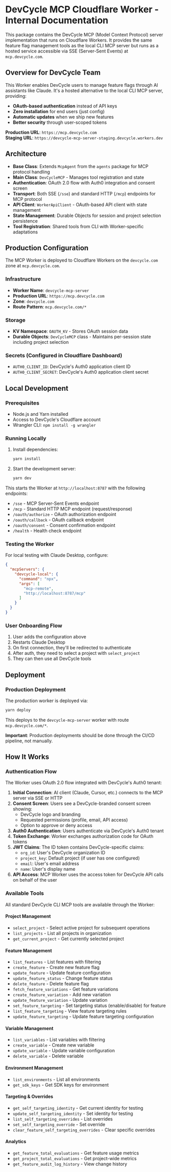 # DevCycle MCP Cloudflare Worker - Internal Documentation

This package contains the DevCycle MCP (Model Context Protocol) server implementation that runs on Cloudflare Workers. It provides the same feature flag management tools as the local CLI MCP server but runs as a hosted service accessible via SSE (Server-Sent Events) at `mcp.devcycle.com`.

## Overview for DevCycle Team

This Worker enables DevCycle users to manage feature flags through AI assistants like Claude. It's a hosted alternative to the local CLI MCP server, providing:

- **OAuth-based authentication** instead of API keys
- **Zero installation** for end users (just config)
- **Automatic updates** when we ship new features
- **Better security** through user-scoped tokens

**Production URL**: `https://mcp.devcycle.com`  
**Staging URL**: `https://devcycle-mcp-server-staging.devcycle.workers.dev`

## Architecture

- **Base Class**: Extends `McpAgent` from the `agents` package for MCP protocol handling
- **Main Class**: `DevCycleMCP` - Manages tool registration and state
- **Authentication**: OAuth 2.0 flow with Auth0 integration and consent screen
- **Transport**: Both SSE (`/sse`) and standard HTTP (`/mcp`) endpoints for MCP protocol  
- **API Client**: `WorkerApiClient` - OAuth-based API client with state management
- **State Management**: Durable Objects for session and project selection persistence
- **Tool Registration**: Shared tools from CLI with Worker-specific adaptations

## Production Configuration

The MCP Worker is deployed to Cloudflare Workers on the `devcycle.com` zone at `mcp.devcycle.com`.

### Infrastructure

- **Worker Name**: `devcycle-mcp-server`
- **Production URL**: `https://mcp.devcycle.com`
- **Zone**: `devcycle.com`
- **Route Pattern**: `mcp.devcycle.com/*`

### Storage

- **KV Namespace**: `OAUTH_KV` - Stores OAuth session data
- **Durable Objects**: `DevCycleMCP` class - Maintains per-session state including project selection

### Secrets (Configured in Cloudflare Dashboard)

- `AUTH0_CLIENT_ID`: DevCycle's Auth0 application client ID
- `AUTH0_CLIENT_SECRET`: DevCycle's Auth0 application client secret

## Local Development

### Prerequisites

- Node.js and Yarn installed
- Access to DevCycle's Cloudflare account
- Wrangler CLI: `npm install -g wrangler`

### Running Locally

1. Install dependencies:

   ```bash
   yarn install
   ```

2. Start the development server:

   ```bash
   yarn dev
   ```

This starts the Worker at `http://localhost:8787` with the following endpoints:

- `/sse` - MCP Server-Sent Events endpoint
- `/mcp` - Standard HTTP MCP endpoint (request/response)
- `/oauth/authorize` - OAuth authorization endpoint  
- `/oauth/callback` - OAuth callback endpoint
- `/oauth/consent` - Consent confirmation endpoint
- `/health` - Health check endpoint

### Testing the Worker

For local testing with Claude Desktop, configure:

```json
{
  "mcpServers": {
    "devcycle-local": {
      "command": "npx",
      "args": [
        "mcp-remote",
        "http://localhost:8787/mcp"
      ]
    }
  }
}
```

### User Onboarding Flow

1. User adds the configuration above
2. Restarts Claude Desktop
3. On first connection, they'll be redirected to authenticate
4. After auth, they need to select a project with `select_project`
5. They can then use all DevCycle tools

## Deployment

### Production Deployment

The production worker is deployed via:

```bash
yarn deploy
```

This deploys to the `devcycle-mcp-server` worker with route `mcp.devcycle.com/*`.

**Important**: Production deployments should be done through the CI/CD pipeline, not manually.

## How It Works

### Authentication Flow

The Worker uses OAuth 2.0 flow integrated with DevCycle's Auth0 tenant:

1. **Initial Connection**: AI client (Claude, Cursor, etc.) connects to the MCP server via SSE or HTTP
2. **Consent Screen**: Users see a DevCycle-branded consent screen showing:
   - DevCycle logo and branding
   - Requested permissions (profile, email, API access)
   - Option to approve or deny access
3. **Auth0 Authentication**: Users authenticate via DevCycle's Auth0 tenant
4. **Token Exchange**: Worker exchanges authorization code for OAuth tokens
5. **JWT Claims**: The ID token contains DevCycle-specific claims:
   - `org_id`: User's DevCycle organization ID
   - `project_key`: Default project (if user has one configured)
   - `email`: User's email address
   - `name`: User's display name
6. **API Access**: MCP Worker uses the access token for DevCycle API calls on behalf of the user

### Available Tools

All standard DevCycle CLI MCP tools are available through the Worker:

#### Project Management

- `select_project` - Select active project for subsequent operations
- `list_projects` - List all projects in organization
- `get_current_project` - Get currently selected project

#### Feature Management

- `list_features` - List features with filtering
- `create_feature` - Create new feature flag
- `update_feature` - Update feature configuration
- `update_feature_status` - Change feature status
- `delete_feature` - Delete feature flag
- `fetch_feature_variations` - Get feature variations
- `create_feature_variation` - Add new variation
- `update_feature_variation` - Update variation
- `set_feature_targeting` - Set targeting status (enable/disable) for feature  
- `list_feature_targeting` - View feature targeting rules
- `update_feature_targeting` - Update feature targeting configuration

#### Variable Management

- `list_variables` - List variables with filtering
- `create_variable` - Create new variable
- `update_variable` - Update variable configuration
- `delete_variable` - Delete variable

#### Environment Management

- `list_environments` - List all environments
- `get_sdk_keys` - Get SDK keys for environment

#### Targeting & Overrides

- `get_self_targeting_identity` - Get current identity for testing
- `update_self_targeting_identity` - Set identity for testing
- `list_self_targeting_overrides` - List overrides
- `set_self_targeting_override` - Set override
- `clear_feature_self_targeting_overrides` - Clear specific overrides

#### Analytics

- `get_feature_total_evaluations` - Get feature usage metrics
- `get_project_total_evaluations` - Get project-wide metrics
- `get_feature_audit_log_history` - View change history
